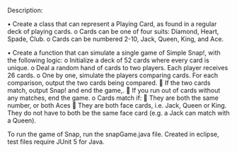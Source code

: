 Description:

•	Create a class that can represent a Playing Card, as found in a regular deck of playing cards.
  o	Cards can be one of four suits: Diamond, Heart, Spade, Club. 
  o	Cards can be numbered 2-10, Jack, Queen, King, and Ace. 
  
•	Create a function that can simulate a single game of Simple Snap!, with the following logic:
  o	Initialize a deck of 52 cards where every card is unique.
  o	Deal a random hand of cards to two players. Each player receives 26 cards.
  o	One by one, simulate the players comparing cards. For each comparison, output the two cards being compared.
    	If the two cards match, output Snap! and end the game,.
    	If you run out of cards without any matches, end the game.
  o	Cards match if:
    	They are both the same number, or both Aces
    	They are both face cards, i.e. Jack, Queen or King. They do not have to both be the same face card (e.g. a Jack can match with a Queen).
    
    
To run the game of Snap, run the snapGame.java file. 
Created in eclipse, test files require JUnit 5 for Java.
